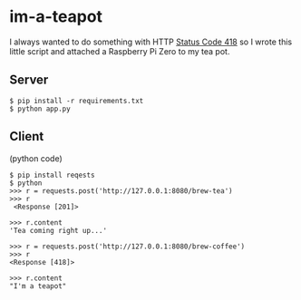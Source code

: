 # im-a-teapot

I always wanted to do something with HTTP [Status Code 418](https://httpstatuses.com/418) so I wrote this little script and attached a Raspberry Pi Zero to my tea pot.

## Server

```
$ pip install -r requirements.txt
$ python app.py
```

## Client

(python code)
```
$ pip install reqests
$ python
>>> r = requests.post('http://127.0.0.1:8080/brew-tea')
>>> r
 <Response [201]>

>>> r.content
'Tea coming right up...'

>>> r = requests.post('http://127.0.0.1:8080/brew-coffee')
>>> r
<Response [418]>

>>> r.content
"I'm a teapot"
```
